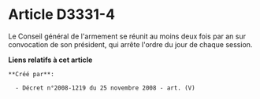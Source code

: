 # Article D3331-4

Le Conseil général de l'armement se réunit au moins deux fois par an sur convocation de son président, qui arrête l'ordre du
jour de chaque session.

**Liens relatifs à cet article**

	**Créé par**:

	  - Décret n°2008-1219 du 25 novembre 2008 - art. (V)
